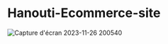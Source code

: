 # Hanouti-Ecommerce-site
![Capture d'écran 2023-11-26 200540](https://github.com/Firadi/Hanouti-Ecommerce-site/assets/122645437/ef5d4236-0648-47dc-896a-19543fe23f82)
